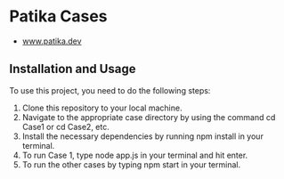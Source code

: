 # Patika Cases

- www.patika.dev

## Installation and Usage

To use this project, you need to do the following steps:

1. Clone this repository to your local machine.
2. Navigate to the appropriate case directory by using the command cd Case1 or cd Case2, etc.
3. Install the necessary dependencies by running npm install in your terminal.
4. To run Case 1, type node app.js in your terminal and hit enter.
5. To run the other cases by typing npm start in your terminal.
